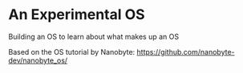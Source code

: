 # An Experimental OS

Building an OS to learn about what makes up an OS

Based on the OS tutorial by Nanobyte: https://github.com/nanobyte-dev/nanobyte_os/

